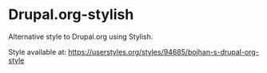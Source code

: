# Drupal.org-stylish
Alternative style to Drupal.org using Stylish. 

Style available at:
https://userstyles.org/styles/94685/bojhan-s-drupal-org-style
